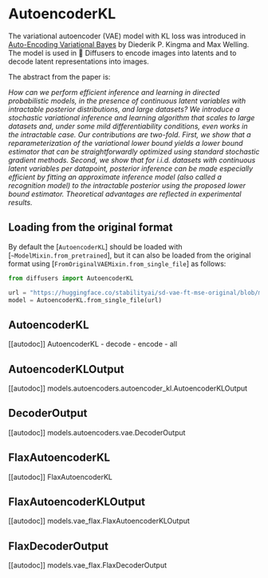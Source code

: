 <!--Copyright 2024 The HuggingFace Team. All rights reserved.

Licensed under the Apache License, Version 2.0 (the "License"); you may not use this file except in compliance with
the License. You may obtain a copy of the License at

http://www.apache.org/licenses/LICENSE-2.0

Unless required by applicable law or agreed to in writing, software distributed under the License is distributed on
an "AS IS" BASIS, WITHOUT WARRANTIES OR CONDITIONS OF ANY KIND, either express or implied. See the License for the
specific language governing permissions and limitations under the License.
-->

# AutoencoderKL

The variational autoencoder (VAE) model with KL loss was introduced in [Auto-Encoding Variational Bayes](https://arxiv.org/abs/1312.6114v11) by Diederik P. Kingma and Max Welling. The model is used in 🤗 Diffusers to encode images into latents and to decode latent representations into images.

The abstract from the paper is:

*How can we perform efficient inference and learning in directed probabilistic models, in the presence of continuous latent variables with intractable posterior distributions, and large datasets? We introduce a stochastic variational inference and learning algorithm that scales to large datasets and, under some mild differentiability conditions, even works in the intractable case. Our contributions are two-fold. First, we show that a reparameterization of the variational lower bound yields a lower bound estimator that can be straightforwardly optimized using standard stochastic gradient methods. Second, we show that for i.i.d. datasets with continuous latent variables per datapoint, posterior inference can be made especially efficient by fitting an approximate inference model (also called a recognition model) to the intractable posterior using the proposed lower bound estimator. Theoretical advantages are reflected in experimental results.*

## Loading from the original format

By default the [`AutoencoderKL`] should be loaded with [`~ModelMixin.from_pretrained`], but it can also be loaded
from the original format using [`FromOriginalVAEMixin.from_single_file`] as follows:

```py
from diffusers import AutoencoderKL

url = "https://huggingface.co/stabilityai/sd-vae-ft-mse-original/blob/main/vae-ft-mse-840000-ema-pruned.safetensors"  # can also be a local file
model = AutoencoderKL.from_single_file(url)
```

## AutoencoderKL

[[autodoc]] AutoencoderKL
    - decode
    - encode
    - all

## AutoencoderKLOutput

[[autodoc]] models.autoencoders.autoencoder_kl.AutoencoderKLOutput

## DecoderOutput

[[autodoc]] models.autoencoders.vae.DecoderOutput

## FlaxAutoencoderKL

[[autodoc]] FlaxAutoencoderKL

## FlaxAutoencoderKLOutput

[[autodoc]] models.vae_flax.FlaxAutoencoderKLOutput

## FlaxDecoderOutput

[[autodoc]] models.vae_flax.FlaxDecoderOutput
